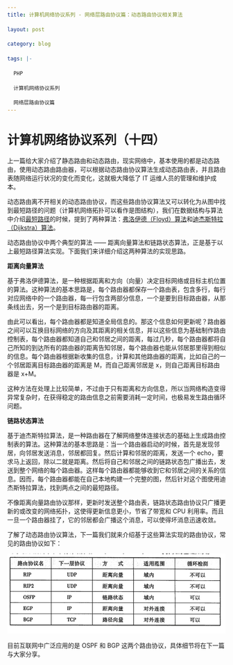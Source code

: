 ```yaml
---
title: 计算机网络协议系列 - 网络层路由协议篇：动态路由协议相关算法

layout: post

category: blog

tags: |-

  PHP

  计算机网络协议系列

  网络层路由协议篇
---
```




# 计算机网络协议系列（十四）



上一篇给大家介绍了静态路由和动态路由，现实网络中，基本使用的都是动态路由，使用动态路由路由器，可以根据动态路由协议算法生成动态路由表，并且路由表随网络运行状况的变化而变化，这就极大降低了 IT 运维人员的管理和维护成本。

动态路由离不开相关的动态路由协议，而这些路由协议算法又可以转化为从图中找到最短路径的问题（计算机网络拓扑可以看作是图结构），我们在数据结构与算法中介绍[最短路径](https://articles.zsxq.com/id_qbc5th12hvkj.html)的时候，提到了两种算法：[弗洛伊德（Floyd）算法](https://articles.zsxq.com/id_s0k3ewrd0co4.html)和[迪杰斯特拉（Dijkstra）算法](https://articles.zsxq.com/id_qbc5th12hvkj.html)。

动态路由协议中两个典型的算法 —— 距离向量算法和链路状态算法，正是基于以上最短路径算法实现。下面我们来详细介绍这两种算法的实现思路。

**距离向量算法**

基于弗洛伊德算法，是一种根据距离和方向（向量）决定目标网络或目标主机位置的算法。这种算法的基本思路是，每个路由器都保存一个路由表，包含多行，每行对应网络中的一个路由器，每一行包含两部分信息，一个是要到目标路由器，从那条线出去，另一个是到目标路由器的距离。

由此可以看出，每个路由器都是知道全局信息的。那这个信息如何更新呢？路由器之间可以互换目标网络的方向及其距离的相关信息，并以这些信息为基础制作路由控制表，每个路由器都知道自己和邻居之间的距离，每过几秒，每个路由器都将自己所知的到达所有的路由器的距离告知邻居，每个路由器也能从邻居那里得到相似的信息。每个路由器根据新收集的信息，计算和其他路由器的距离，比如自己的一个邻居距离目标路由器的距离是 M，而自己距离邻居是 x，则自己距离目标路由器是 x+M。

这种方法在处理上比较简单，不过由于只有距离和方向信息，所以当网络构造变得异常复杂时，在获得稳定的路由信息之前需要消耗一定时间，也极易发生路由循环问题。

**链路状态算法**

基于迪杰斯特拉算法，是一种路由器在了解网络整体连接状态的基础上生成路由控制表的算法。这种算法的基本思路是：当一个路由器启动的时候，首先是发现邻居，向邻居发送消息，邻居都回复。然后计算和邻居的距离，发送一个 echo，要求马上返回，除以二就是距离。然后将自己和邻居之间的链路状态包广播出去，发送到整个网络的每个路由器。这样每个路由器都能够收到它和邻居之间的关系的信息。因而，每个路由器都能在自己本地构建一个完整的图，然后针对这个图使用迪杰斯特拉算法，找到两点之间的最短路径。

不像距离向量路由协议那样，更新时发送整个路由表，链路状态路由协议只广播更新的或改变的网络拓扑，这使得更新信息更小，节省了带宽和 CPU 利用率。而且一旦一个路由器挂了，它的邻居都会广播这个消息，可以使得坏消息迅速收敛。

了解了动态路由协议算法，下一篇我们就来介绍基于这些算法实现的路由协议，常见的路由协议如下：

![img](/assets/post/035438cc0c792ea2e6097390a022f0084522a0c693212175c924aeeb1615a325.png)

目前互联网中广泛应用的是 OSPF 和 BGP 这两个路由协议，具体细节将在下一篇与大家分享。